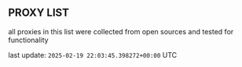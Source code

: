 ## PROXY LIST

all proxies in this list were collected from open sources and tested for functionality

last update: `2025-02-19 22:03:45.398272+00:00` UTC